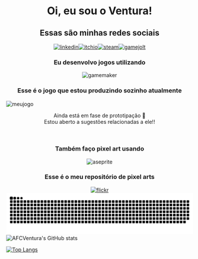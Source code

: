 

<h1 align="center" style="text-align:center;">Oi, eu sou o Ventura!</h1>
<h2 align="center" style="text-align:center">Essas são minhas redes sociais</h2>
<div align="center" class="container" style="display: flex; justify-content: center; align-items: center">
    <a href="https://www.linkedin.com/in/jo%C3%A3o-vitor-ventura-b2777626a/"><img src="https://img.shields.io/badge/LinkedIn-0077B5?style=for-the-badge&logo=linkedin&logoColor=white" title="linkedin"/></a>
    <a href="https://afcventura.itch.io/"><img src="https://img.shields.io/badge/Itch.io-FA5C5C?style=for-the-badge&logo=itchdotio&logoColor=white" title="itchio"/></a>
    <a href="https://steamcommunity.com/profiles/76561198795887050/"><img src="https://img.shields.io/badge/Steam-000000.svg?style=for-the-badge&logo=Steam&logoColor=white" title="steam"/></a>
    <a href="https://gamejolt.com/@AFCVentura"><img src="https://img.shields.io/badge/Game%20Jolt-CCFF00.svg?style=for-the-badge&logo=Game-Jolt&logoColor=black" title="gamejolt"/></a>
</div>
    
<h3 align="center" style="text-align:center">Eu desenvolvo jogos utilizando</h3>
<div align="center" class="container" style="display: flex; justify-content: center; align-items: center">
<img src="https://img.shields.io/badge/Gamemaker-000000.svg?style=for-the-badge&logo=Gamemaker&logoColor=white" title="gamemaker"/></div>
<h3 align="center" style="text-align:center">Esse é o jogo que estou produzindo sozinho atualmente</h3>
<img align="center" src="https://i.imgur.com/HFJEXHg.png" title="meujogo"/>
<p align="center" style="text-align: center">Ainda está em fase de prototipação 🙁<br>
Estou aberto a sugestões relacionadas a ele!!</p>
<br>
<h3 align="center" style="text-align:center">Também faço pixel art usando</h3>
<div align="center" class="container" style="display: flex; justify-content: center; align-items: center">
<img src="https://img.shields.io/badge/Aseprite-7D929E.svg?style=for-the-badge&logo=Aseprite&logoColor=white" title="aseprite"/></div>

<h3 align="center" style="text-align: center">Esse é o meu repositório de pixel arts</h3>
<div align="center" class="container" style="display: flex; justify-content: center; align-items: center">
    <a href=https://flic.kr/ps/43bq6V><img src="https://img.shields.io/badge/Flickr-0063DC.svg?style=for-the-badge&logo=Flickr&logoColor=white" title="flickr"/></a>
</div>
<picture>
  <source
    media="(prefers-color-scheme: dark)"
    srcset="https://raw.githubusercontent.com/AFCVentura/AFCVentura/output/github-contribution-grid-snake-dark.svg"
  />
  <source
    media="(prefers-color-scheme: light)"
    srcset="https://raw.githubusercontent.com/AFCVentura/AFCVentura/output/github-contribution-grid-snake.svg"
  />
  <img
    alt="github contribution grid snake animation"
    src="https://raw.githubusercontent.com/AFCVentura/AFCVentura/output/github-contribution-grid-snake.svg"
  />
</picture>

<img alt="AFCVentura's GitHub stats" src="https://github-readme-stats.vercel.app/api?username=AFCVentura&show_icons=true&theme=dracula">

[![Top Langs](https://github-readme-stats.vercel.app/api/top-langs/?username=anuraghazra&layout=donut)](https://github.com/anuraghazra/github-readme-stats)
